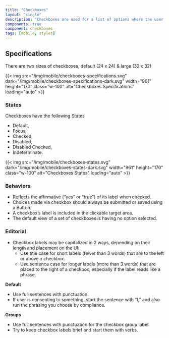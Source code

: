 ```yaml
---
title: "Checkboxes"
layout: "single"
description: "Checkboxes are used for a list of options where the user may select multiple options, including all or none."
components: true
component: checkboxes
tags: [mobile, styles]
---
```


## Specifications

There are two sizes of checkboxes,  default (24 x 24) & large (32 x 32)

{{< img src="/img/mobile/checkboxes-specifications.svg" dark="/img/mobile/checkboxes-specifications-dark.svg" width="961" height="170" class="w-100" alt="Checkboxes Specifications" loading="auto" >}}

### States

Checkboxes have the following States

- Default,
- Focus,
- Checked,
- Disabled,
- Disabled Checked,
- Indeterminate.

{{< img src="/img/mobile/checkboxes-states.svg" dark="/img/mobile/checkboxes-states-dark.svg" width="961" height="170" class="w-100" alt="Checkboxes States" loading="auto" >}}

### Behaviors

- Reflects the affirmative (“yes” or “true”) of its label when checked.
- Choices made via checkbox should always be submitted or saved using a Button.
- A checkbox’s label is included in the clickable target area.
- The default view of a set of checkboxes is having no option selected.

### Editorial

- Checkbox labels may be capitalized in 2 ways, depending on their length and placement on the UI:
  - Use title case for short labels (fewer than 3 words) that are to the left or above a checkbox.
  - Use sentence case for longer labels (more than 3 words) that are placed to the right of a checkbox, especially if the label reads like a phrase.

**Default**

- Use full sentences with punctuation.
- If user is consenting to something, start the sentence with “I,” and also run the phrasing you choose by compliance.

**Groups**

- Use full sentences with punctuation for the checkbox group label.
- Try to keep checkbox labels brief and start them with verbs.
